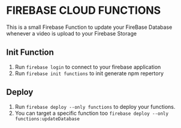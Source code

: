 # FIREBASE CLOUD FUNCTIONS

This is a small Firebase Function to update your FireBase Database whenever a video is upload to your Firebase Storage

## Init Function
1. Run `firebase login` to connect to your firebase application
2. Run `firebase init functions` to init generate npm repertory

## Deploy
1. Run `firebase deploy --only functions` to deploy your functions.
2. You can target a specific function too `firebase deploy --only functions:updateDatabase` 
